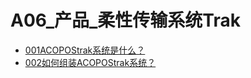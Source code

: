 # A06_产品_柔性传输系统Trak
- [001ACOPOStrak系统是什么？](001ACOPOStrak系统是什么？.md)
- [002如何组装ACOPOStrak系统？](002如何组装ACOPOStrak系统？.md)